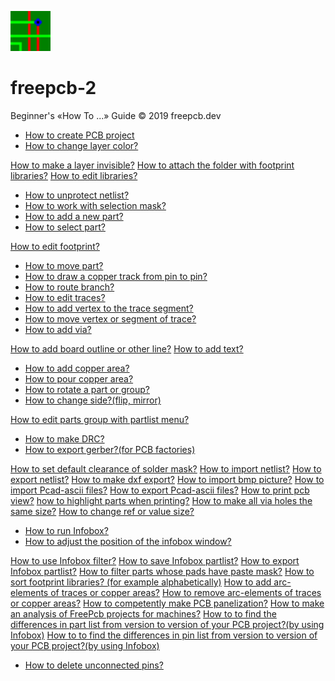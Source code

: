 ![](/pictures/upload.png) 
# freepcb-2

Beginner's «How To ...» Guide  © 2019 freepcb.dev

* [How to create PCB project](new_project.md)
* [How to change layer color?](colors.md)

[How to make a layer invisible?]()
[How to attach the folder with footprint libraries?]()
[How to edit libraries?]()
* [How to unprotect netlist?](unprotect_nl.md)
* [How to work with selection mask?](sel_mask.md)
* [How to add a new part?](add_part.md)
* [How to select part?](select_part.md)

[How to edit footprint?]()
* [How to move part?](move_part.md)
* [How to draw a copper track from pin to pin?](route.md)
* [How to route branch?](routing_branch.md)
* [How to edit traces?](edit_traces.md)
* [How to add vertex to the trace segment?](add_vertex.md)
* [How to move vertex or segment of trace?](move_seg.md)
* [How to add via?](add_via.md)

[How to add board outline or other line?]()
[How to add text?]()
* [How to add copper area?](add_area.md)
* [How to pour copper area?](pour_area.md)
* [How to rotate a part or group?](rotate.md)
* [How to change side?(flip, mirror)](side.md)

[How to edit parts group with partlist menu?]()
* [How to make DRC?](DRC.md)
* [How to export gerber?(for PCB factories)](gerber.md)

[How to set default clearance of solder mask?](sm_clearance.md)
[How to import netlist?]()
[How to export netlist?]()
[How to make dxf export?]()
[How to import bmp picture?]()
[How to import Pcad-ascii files?]()
[How to export Pcad-ascii files?]()
[How to print pcb view?]()
[how to highlight parts when printing?]()
[How to make all via holes the same size?]()
[How to change ref or value size?]()
* [How to run Infobox?](IB_run.md)
* [How to adjust the position of the infobox window?](IB_win_pos.md)

[How to use Infobox filter?]()
[How to save Infobox partlist?]()
[How to export Infobox partlist?]()
[How to filter parts whose pads have paste mask?]()
[How to sort footprint libraries? (for example alphabetically)]()
[How to add arc-elements of traces or copper areas?]()
[How to remove arc-elements of traces or copper areas?]()
[How to competently make PCB panelization?]()
[How to make an analysis of FreePcb projects for machines?]()
[How to to find the differences in part list from version to version of your PCB project?(by using Infobox)]()
[How to to find the differences in pin list from version to version of your PCB project?(by using Infobox)]()
* [How to delete unconnected pins?](del_u_pins.md)








